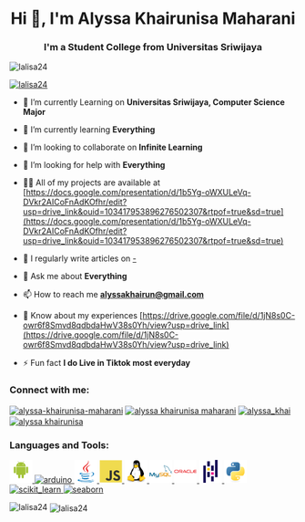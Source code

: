 <h1 align="center">Hi 👋, I'm Alyssa Khairunisa Maharani</h1>
<h3 align="center">I'm a Student College from Universitas Sriwijaya</h3>

<p align="left"> <img src="https://komarev.com/ghpvc/?username=lalisa24&label=Profile%20views&color=0e75b6&style=flat" alt="lalisa24" /> </p>

<p align="left"> <a href="https://github.com/ryo-ma/github-profile-trophy"><img src="https://github-profile-trophy.vercel.app/?username=lalisa24" alt="lalisa24" /></a> </p>

- 🔭 I’m currently Learning on **Universitas Sriwijaya, Computer Science Major**

- 🌱 I’m currently learning **Everything**

- 👯 I’m looking to collaborate on **Infinite Learning**

- 🤝 I’m looking for help with **Everything**

- 👨‍💻 All of my projects are available at [https://docs.google.com/presentation/d/1b5Yg-oWXULeVq-DVkr2AICoFnAdKOfhr/edit?usp=drive_link&ouid=103417953896276502307&rtpof=true&sd=true](https://docs.google.com/presentation/d/1b5Yg-oWXULeVq-DVkr2AICoFnAdKOfhr/edit?usp=drive_link&ouid=103417953896276502307&rtpof=true&sd=true)

- 📝 I regularly write articles on [-](-)

- 💬 Ask me about **Everything**

- 📫 How to reach me **alyssakhairun@gmail.com**

- 📄 Know about my experiences [https://drive.google.com/file/d/1jN8s0C-owr6f8Smvd8qdbdaHwV38s0Yh/view?usp=drive_link](https://drive.google.com/file/d/1jN8s0C-owr6f8Smvd8qdbdaHwV38s0Yh/view?usp=drive_link)

- ⚡ Fun fact **I do Live in Tiktok most everyday**

<h3 align="left">Connect with me:</h3>
<p align="left">
<a href="https://linkedin.com/in/alyssa-khairunisa-maharani" target="blank"><img align="center" src="https://raw.githubusercontent.com/rahuldkjain/github-profile-readme-generator/master/src/images/icons/Social/linked-in-alt.svg" alt="alyssa-khairunisa-maharani" height="30" width="40" /></a>
<a href="https://fb.com/alyssa khairunisa maharani" target="blank"><img align="center" src="https://raw.githubusercontent.com/rahuldkjain/github-profile-readme-generator/master/src/images/icons/Social/facebook.svg" alt="alyssa khairunisa maharani" height="30" width="40" /></a>
<a href="https://instagram.com/alyssa_khai" target="blank"><img align="center" src="https://raw.githubusercontent.com/rahuldkjain/github-profile-readme-generator/master/src/images/icons/Social/instagram.svg" alt="alyssa_khai" height="30" width="40" /></a>
<a href="https://www.youtube.com/c/alyssa khairunisa" target="blank"><img align="center" src="https://raw.githubusercontent.com/rahuldkjain/github-profile-readme-generator/master/src/images/icons/Social/youtube.svg" alt="alyssa khairunisa" height="30" width="40" /></a>
</p>

<h3 align="left">Languages and Tools:</h3>
<p align="left"> <a href="https://developer.android.com" target="_blank" rel="noreferrer"> <img src="https://raw.githubusercontent.com/devicons/devicon/master/icons/android/android-original-wordmark.svg" alt="android" width="40" height="40"/> </a> <a href="https://www.arduino.cc/" target="_blank" rel="noreferrer"> <img src="https://cdn.worldvectorlogo.com/logos/arduino-1.svg" alt="arduino" width="40" height="40"/> </a> <a href="https://www.java.com" target="_blank" rel="noreferrer"> <img src="https://raw.githubusercontent.com/devicons/devicon/master/icons/java/java-original.svg" alt="java" width="40" height="40"/> </a> <a href="https://developer.mozilla.org/en-US/docs/Web/JavaScript" target="_blank" rel="noreferrer"> <img src="https://raw.githubusercontent.com/devicons/devicon/master/icons/javascript/javascript-original.svg" alt="javascript" width="40" height="40"/> </a> <a href="https://www.linux.org/" target="_blank" rel="noreferrer"> <img src="https://raw.githubusercontent.com/devicons/devicon/master/icons/linux/linux-original.svg" alt="linux" width="40" height="40"/> </a> <a href="https://www.mysql.com/" target="_blank" rel="noreferrer"> <img src="https://raw.githubusercontent.com/devicons/devicon/master/icons/mysql/mysql-original-wordmark.svg" alt="mysql" width="40" height="40"/> </a> <a href="https://www.oracle.com/" target="_blank" rel="noreferrer"> <img src="https://raw.githubusercontent.com/devicons/devicon/master/icons/oracle/oracle-original.svg" alt="oracle" width="40" height="40"/> </a> <a href="https://pandas.pydata.org/" target="_blank" rel="noreferrer"> <img src="https://raw.githubusercontent.com/devicons/devicon/2ae2a900d2f041da66e950e4d48052658d850630/icons/pandas/pandas-original.svg" alt="pandas" width="40" height="40"/> </a> <a href="https://www.python.org" target="_blank" rel="noreferrer"> <img src="https://raw.githubusercontent.com/devicons/devicon/master/icons/python/python-original.svg" alt="python" width="40" height="40"/> </a> <a href="https://scikit-learn.org/" target="_blank" rel="noreferrer"> <img src="https://upload.wikimedia.org/wikipedia/commons/0/05/Scikit_learn_logo_small.svg" alt="scikit_learn" width="40" height="40"/> </a> <a href="https://seaborn.pydata.org/" target="_blank" rel="noreferrer"> <img src="https://seaborn.pydata.org/_images/logo-mark-lightbg.svg" alt="seaborn" width="40" height="40"/> </a> </p>

<p><img align="left" src="https://github-readme-stats.vercel.app/api/top-langs?username=lalisa24&show_icons=true&locale=en&layout=compact" alt="lalisa24" /></p>

<p>&nbsp;<img align="center" src="https://github-readme-stats.vercel.app/api?username=lalisa24&show_icons=true&locale=en" alt="lalisa24" /></p>
